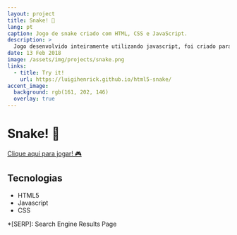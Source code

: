 ```yaml
---
layout: project
title: Snake! 🐍
lang: pt
caption: Jogo de snake criado com HTML, CSS e JavaScript.
description: >
  Jogo desenvolvido inteiramente utilizando javascript, foi criado para testar meus conhecimentos e entregar algo que fosse divertido e útil.
date: 13 Feb 2018
image: /assets/img/projects/snake.png
links:
  - title: Try it!
    url: https://luigihenrick.github.io/html5-snake/
accent_image: 
  background: rgb(161, 202, 146)
  overlay: true
---
```


# Snake! 🐍

[Clique aqui para jogar! :video_game:](https://luigihenrick.github.io/html5-snake/)

## Tecnologias

- HTML5
- Javascript
- CSS

*[SERP]: Search Engine Results Page
